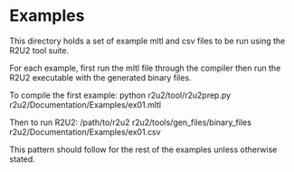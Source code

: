 # Examples

This directory holds a set of example mltl and csv files to be run using the
R2U2 tool suite.

For each example, first run the mltl file through the compiler then run the
R2U2 executable with the generated binary files.

To compile the first example:
python r2u2/tool/r2u2prep.py r2u2/Documentation/Examples/ex01.mltl

Then to run R2U2:
/path/to/r2u2 r2u2/tools/gen_files/binary_files r2u2/Documentation/Examples/ex01.csv

This pattern should follow for the rest of the examples unless otherwise stated.
